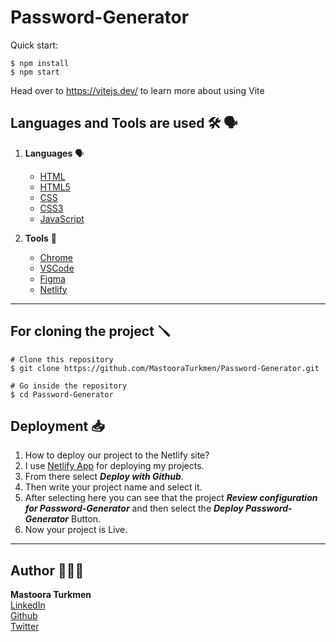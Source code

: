# Password-Generator

Quick start:

```
$ npm install
$ npm start
````

Head over to https://vitejs.dev/ to learn more about using Vite


## Languages and Tools are used 🛠 🗣️

1. **Languages** 🗣️

    + [HTML](https://github.com/topics/html)
    + [HTML5](https://github.com/topics/html5)
    + [CSS](https://github.com/topics/css)
    + [CSS3](https://github.com/topics/css3)
    + [JavaScript](https://github.com/topics/javascript)

2. **Tools** 🔧

    + [Chrome](https://github.com/topics/chrome)
    + [VSCode](https://github.com/topics/vscode)
    + [Figma](https://github.com/topics/figma)
    + [Netlify](https://github.com/topics/netlify)


-----

## For cloning the project 🪛

```
# Clone this repository
$ git clone https://github.com/MastooraTurkmen/Password-Generator.git

# Go inside the repository
$ cd Password-Generator
```


## Deployment 📥

1. How to deploy our project to the Netlify site?
2. I use [Netlify App](https://app.netlify.com/) for deploying my projects.
4. From there select **_Deploy with Github_**.
5. Then write your project name and select it.
6. After selecting here you can see that the project **_Review configuration for Password-Generator_** and then select the **_Deploy Password-Generator_** Button.
7. Now your project is Live.

------

## Author 👩🏻‍💻 

**Mastoora Turkmen**  
[LinkedIn](https://www.linkedin.com/in/mastoora-turkmen/) 
<br>
[Github](https://github.com/MastooraTurkmen/) 
<br>
[Twitter](https://twitter.com/MastooraJ22)
<br>